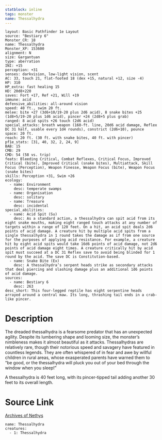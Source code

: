 ```yaml
---
statblock: inline
tags: monster
name: Thessalhydra
---
```

```statblock
layout: Basic Pathfinder 1e Layout
source: "Bestiary 6"
Monster_CR: 18
name: Thessalhydra
Monster_XP: 153600
alignment: N
size: Gargantuan
type: aberration
INI: +15
perception: +31
senses: darkvision, low-light vision, scent
AC: 33, touch 21, flat-footed 18 (dex +15, natural +12, size -4)
HP: 310
HP_extra: fast healing 15
HD: 20d8+220
saves: Fort +17, Ref +21, Will +19
immune: acid
defensive_abilities: all-around vision
speed: 40 ft., swim 20 ft.
melee: bite +27 (3d6+10/19-20 plus 2d6 acid), 8 snake bites +25 (1d8+5/19-20 plus 1d6 acid), pincer +24 (2d8+5 plus grab)
ranged: 8 acid spits +26 touch (2d6 acid)
special_attacks: breath weapon (160-ft. line, 20d6 acid damage, Reflex DC 31 half, usable every 1d4 rounds), constrict (2d6+10), pounce
space: 20 ft.
reach: 20 ft. (30 ft. with snake bites, 40 ft. with pincer)
pf1e_stats: [31, 40, 32, 2, 24, 9]
BAB: 15
CMB: 29
CMD: 54 (58 vs. trip)
feats: Bleeding Critical, Combat Reflexes, Critical Focus, Improved Critical (bite), Improved Critical (snake bites), Multiattack, Skill Focus (Perception), Weapon Finesse, Weapon Focus (bite), Weapon Focus (snake bites)
skills: Perception +31, Swim +26
ecology:
  - name: Environment
    desc: temperate swamps
  - name: Organisation
    desc: solitary
  - name: Treasure
    desc: incidental
special_abilities:
  - name: Acid Spit (Su)
    desc: As a standard action, a thessalhydra can spit acid from its eight snake mouths, making eight ranged touch attacks at any number of targets within a range of 120 feet. On a hit, an acid spit deals 2d6 points of acid damage. A creature hit by multiple acid spits from a single thessalhydra in 1 round takes the damage as if from one source for the purposes of applying acid resistance. For example, a creature hit by eight acid spits would take 16d6 points of acid damage, not 2d6 points of acid damage eight times. A creature critically hit by acid spit must succeed at a DC 31 Reflex save to avoid being blinded for 1 round by the acid. The save DC is Constitution-based.
  - name: Snake Bite (Ex)
    desc: A thessalhydra’s serpent heads strike as secondary attacks that deal piercing and slashing damage plus an additional 1d6 points of acid damage.
sources:
  - name: Bestiary 6
    desc: 263
desc_short: This four-legged reptile has eight serpentine heads arrayed around a central maw. Its long, thrashing tail ends in a crab-like pincer.
```
# Description
The dreaded thessalhydra is a fearsome predator that has an unexpected agility. Despite its lumbering shape and looming size, the monster’s nimbleness makes it almost beautiful as it attacks. Thessalhydras are relatively rare, though their notorious speed and savagery have featured in countless legends. They are often whispered of in fear and awe by willful children in rural areas, whose exasperated parents have warned them to “be good, or the thessalhydra will pluck you out of your bed through the window when you sleep!” 

A thessalhydra is 40 feet long, with its pincer-tipped tail adding another 30 feet to its overall length.
# Source Link
[Archives of Nethys](https://aonprd.com/MonsterDisplay.aspx?ItemName=Thessalhydra)
```encounter-table
name: Thessalhydra
creatures:
  - 1: Thessalhydra
```

